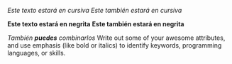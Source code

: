 *Este texto estará en cursiva*
_Este también estará en cursiva_

**Este texto estará en negrita**
__Este también estará en negrita__

_También **puedes** combinarlos_
Write out some of your awesome attributes, and use emphasis (like bold or italics) to identify keywords, programming languages, or skills. 
